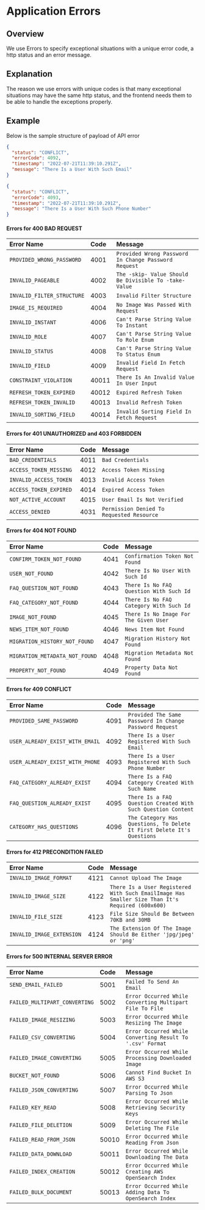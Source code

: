 # Application Errors

## Overview

We use Errors to specify exceptional situations with a unique error code, a http status and an error message.

## Explanation

The reason we use errors with unique codes is that many exceptional situations may have the same http status, 
and the frontend needs them to be able to handle the exceptions properly.

## Example

Below is the sample structure of payload of API error

```json
{
  "status": "CONFLICT",
  "errorCode": 4092,
  "timestamp": "2022-07-21T11:39:10.291Z",
  "message": "There Is a User With Such Email"
}
```

```json
{
  "status": "CONFLICT",
  "errorCode": 4093,
  "timestamp": "2022-07-21T11:39:10.291Z",
  "message": "There Is a User With Such Phone Number"
}
```

#### Errors for 400 BAD REQUEST

| Error Name                                                    | Code  | Message                                                |
|:--------------------------------------------------------------|:------|:-------------------------------------------------------|
| `PROVIDED_WRONG_PASSWORD`                                     | 4001  | `Provided Wrong Password In Change Password Request`   |
| `INVALID_PAGEABLE`                                            | 4002  | `The -skip- Value Should Be Divisible To -take- Value` |
| `INVALID_FILTER_STRUCTURE`                                    | 4003  | `Invalid Filter Structure`                             |
| `IMAGE_IS_REQUIRED`                                           | 4004  | `No Image Was Passed With Request`                     |
| `INVALID_INSTANT`                                             | 4006  | `Can't Parse String Value To Instant`                  |
| `INVALID_ROLE`                                                | 4007  | `Can't Parse String Value To Role Enum`                |
| `INVALID_STATUS`                                              | 4008  | `Can't Parse String Value To Status Enum`              |
| `INVALID_FIELD`                                               | 4009  | `Invalid Field In Fetch Request`                       |
| `CONSTRAINT_VIOLATION`                                        | 40011 | `There Is An Invalid Value In User Input`              |
| `REFRESH_TOKEN_EXPIRED`                                       | 40012 | `Expired Refresh Token`                                |
| `REFRESH_TOKEN_INVALID`                                       | 40013 | `Invalid Refresh Token`                                |
| `INVALID_SORTING_FIELD`                                       | 40014 | `Invalid Sorting Field In Fetch Request`               |

#### Errors for 401 UNAUTHORIZED and 403 FORBIDDEN

| Error Name              | Code | Message                                   |
|:------------------------|:-----|:------------------------------------------|
| `BAD_CREDENTIALS`       | 4011 | `Bad Credentials`                         |
| `ACCESS_TOKEN_MISSING`  | 4012 | `Access Token Missing`                    |
| `INVALID_ACCESS_TOKEN`  | 4013 | `Invalid Access Token`                    |
| `ACCESS_TOKEN_EXPIRED ` | 4014 | `Expired Access Token `                   |
| `NOT_ACTIVE_ACCOUNT  `  | 4015 | `User Email Is Not Verified  `            |
| `ACCESS_DENIED  `       | 4031 | `Permission Denied To Requested Resource` |

#### Errors for 404 NOT FOUND

| Error Name                     | Code  | Message                                 |
|:-------------------------------|:------|:----------------------------------------|
| `CONFIRM_TOKEN_NOT_FOUND`      | 4041  | `Confirmation Token Not Found`          |
| `USER_NOT_FOUND`               | 4042  | `There Is No User With Such Id`         |
| `FAQ_QUESTION_NOT_FOUND`       | 4043  | `There Is No FAQ Question With Such Id` |
| `FAQ_CATEGORY_NOT_FOUND `      | 4044  | `There Is No FAQ Category With Such Id` |
| `IMAGE_NOT_FOUND  `            | 4045  | `There Is No Image For The Given User`  |
| `NEWS_ITEM_NOT_FOUND   `       | 4046  | `News Item Not Found`                   |
| `MIGRATION_HISTORY_NOT_FOUND`  | 4047  | `Migration History Not Found`           |
| `MIGRATION_METADATA_NOT_FOUND` | 4048  | `Migration Metadata Not Found`          |
| `PROPERTY_NOT_FOUND`           | 4049  | `Property Data Not Found`               |

#### Errors for 409 CONFLICT

| Error Name                                                    | Code | Message                                                                |
|:--------------------------------------------------------------|:-----|:-----------------------------------------------------------------------|
| `PROVIDED_SAME_PASSWORD`                                      | 4091 | `Provided The Same Password In Change Password Request`                |
| `USER_ALREADY_EXIST_WITH_EMAIL`                               | 4092 | `There Is a User Registered With Such Email`                           |
| `USER_ALREADY_EXIST_WITH_PHONE`                               | 4093 | `There Is a User Registered With Such Phone Number`                    |
| `FAQ_CATEGORY_ALREADY_EXIST `                                 | 4094 | `There Is a FAQ Category Created With Such Name`                       |
| `FAQ_QUESTION_ALREADY_EXIST  `                                | 4095 | `There Is a FAQ Question Created With Such Question Content`           |
| `CATEGORY_HAS_QUESTIONS   `                                   | 4096 | `The Category Has Questions, To Delete It First Delete It's Questions` |

#### Errors for 412 PRECONDITION FAILED

| Error Name                                                    | Code | Message                                                                                         |
|:--------------------------------------------------------------|:-----|:------------------------------------------------------------------------------------------------|
| `INVALID_IMAGE_FORMAT`                                        | 4121 | `Cannot Upload The Image`                                                                       |
| `INVALID_IMAGE_SIZE`                                          | 4122 | `There Is a User Registered With Such EmailImage Has Smaller Size Than It's Required (600x600)` |
| `INVALID_FILE_SIZE`                                           | 4123 | `File Size Should Be Between 70KB and 30MB`                                                     |
| `INVALID_IMAGE_EXTENSION `                                    | 4124 | `The Extension Of The Image Should Be Either 'jpg/jpeg' or 'png'`                               |

#### Errors for 500 INTERNAL SERVER ERROR

| Error Name                    | Code  | Message                                                   |
|:------------------------------|:------|:----------------------------------------------------------|
| `SEND_EMAIL_FAILED`           | 5001  | `Failed To Send An Email`                                 |
| `FAILED_MULTIPART_CONVERTING` | 5002  | `Error Occurred While Converting Multipart File To File`  |
| `FAILED_IMAGE_RESIZING`       | 5003  | `Error Occurred While Resizing The Image`                 |
| `FAILED_CSV_CONVERTING `      | 5004  | `Error Occurred While Converting Result To '.csv' Format` |
| `FAILED_IMAGE_CONVERTING `    | 5005  | `Error Occurred While Processing Downloaded Image`        |
| `BUCKET_NOT_FOUND `           | 5006  | `Cannot Find Bucket In AWS S3`                            |
| `FAILED_JSON_CONVERTING `     | 5007  | `Error Occurred While Parsing To Json`                    |
| `FAILED_KEY_READ `            | 5008  | `Error Occurred While Retrieving Security Keys`           |
| `FAILED_FILE_DELETION `       | 5009  | `Error Occurred While Deleting The File`                  |
| `FAILED_READ_FROM_JSON `      | 50010 | `Error Occurred While Reading From Json`                  |
| `FAILED_DATA_DOWNLOAD  `      | 50011 | `Error Occurred While Downloading The Data`               |
| `FAILED_INDEX_CREATION `      | 50012 | `Error Occurred While Creating AWS OpenSearch Index`      |
| `FAILED_BULK_DOCUMENT `       | 50013 | `Error Occurred While Adding Data To OpenSearch Index`    |

